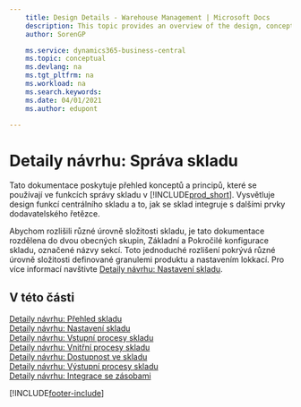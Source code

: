 ```yaml
---
    title: Design Details - Warehouse Management | Microsoft Docs
    description: This topic provides an overview of the design, concepts, and principles behind the Warehouse Management features in Business Central.
    author: SorenGP

    ms.service: dynamics365-business-central
    ms.topic: conceptual
    ms.devlang: na
    ms.tgt_pltfrm: na
    ms.workload: na
    ms.search.keywords:
    ms.date: 04/01/2021
    ms.author: edupont

---
```

# Detaily návrhu: Správa skladu
Tato dokumentace poskytuje přehled konceptů a principů, které se používají ve funkcích správy skladu v [!INCLUDE[prod_short](includes/prod_short.md)]. Vysvětluje design funkcí centrálního skladu a to, jak se sklad integruje s dalšími prvky dodavatelského řetězce.

Abychom rozlišili různé úrovně složitosti skladu, je tato dokumentace rozdělena do dvou obecných skupin, Základní a Pokročilé konfigurace skladu, označené názvy sekcí. Toto jednoduché rozlišení pokrývá různé úrovně složitosti definované granulemi produktu a nastavením lokkací. Pro více informací navštivte [Detaily návrhu: Nastavení skladu](design-details-warehouse-setup.md).

## V této části
[Detaily návrhu: Přehled skladu](design-details-warehouse-overview.md)    
[Detaily návrhu: Nastavení skladu](design-details-warehouse-setup.md)    
[Detaily návrhu: Vstupní procesy skladu](design-details-inbound-warehouse-flow.md)    
[Detaily návrhu: Vnitřní procesy skladu](design-details-internal-warehouse-flows.md)    
[Detaily návrhu: Dostupnost ve skladu](design-details-availability-in-the-warehouse.md)    
[Detaily návrhu: Výstupní procesy skladu](design-details-outbound-warehouse-flow.md)    
[Detaily návrhu: Integrace se zásobami](design-details-integration-with-inventory.md)


[!INCLUDE[footer-include](includes/footer-banner.md)]